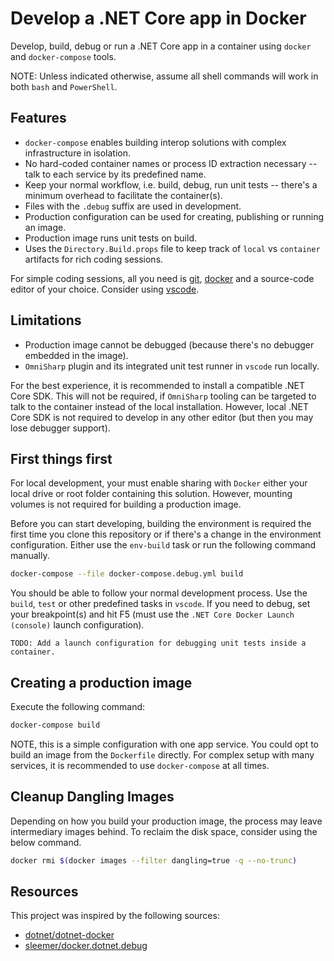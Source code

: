 # Develop a .NET Core app in Docker

Develop, build, debug or run a .NET Core app in a container using `docker` and `docker-compose` tools.

NOTE: Unless indicated otherwise, assume all shell commands will work in both `bash` and `PowerShell`.

## Features

* `docker-compose` enables building interop solutions with complex infrastructure in isolation.
* No hard-coded container names or process ID extraction necessary -- talk to each service by its predefined name.
* Keep your normal workflow, i.e. build, debug, run unit tests -- there's a minimum overhead to facilitate the container(s).
* Files with the `.debug` suffix are used in development.
* Production configuration can be used for creating, publishing or running an image.
* Production image runs unit tests on build.
* Uses the `Directory.Build.props` file to keep track of `local` vs `container` artifacts for rich coding sessions.

For simple coding sessions, all you need is [git](https://git-scm.com/), [docker](https://www.docker.com/) and a source-code editor of your choice. Consider using [vscode](https://code.visualstudio.com/).

## Limitations

* Production image cannot be debugged (because there's no debugger embedded in the image).
* `OmniSharp` plugin and its integrated unit test runner in `vscode` run locally.

For the best experience, it is recommended to install a compatible .NET Core SDK. This will not be required, if `OmniSharp` tooling can be targeted to talk to the container instead of the local installation. However, local .NET Core SDK is not required to develop in any other editor (but then you may lose debugger support).

## First things first

For local development, your must enable sharing with `Docker` either your local drive or root folder containing this solution. However, mounting volumes is not required for building a production image.

Before you can start developing, building the environment is required the first time you clone this repository or if there's a change in the environment configuration. Either use the `env-build` task or run the following command manually.

```bash
docker-compose --file docker-compose.debug.yml build
```

You should be able to follow your normal development process. Use the `build`, `test` or other predefined tasks in `vscode`. If you need to debug, set your breakpoint(s) and hit F5 (must use the `.NET Core Docker Launch (console)` launch configuration).

    TODO: Add a launch configuration for debugging unit tests inside a container.

## Creating a production image

Execute the following command:

```bash
docker-compose build
```

NOTE, this is a simple configuration with one app service. You could opt to build an image from the `Dockerfile` directly. For complex setup with many services, it is recommended to use `docker-compose` at all times.

## Cleanup Dangling Images

Depending on how you build your production image, the process may leave intermediary images behind. To reclaim the disk space, consider using the below command.

```bash
docker rmi $(docker images --filter dangling=true -q --no-trunc)
```

## Resources

This project was inspired by the following sources:

* [dotnet/dotnet-docker](https://github.com/dotnet/dotnet-docker/tree/master/samples/dotnetapp)
* [sleemer/docker.dotnet.debug](https://github.com/sleemer/docker.dotnet.debug)
